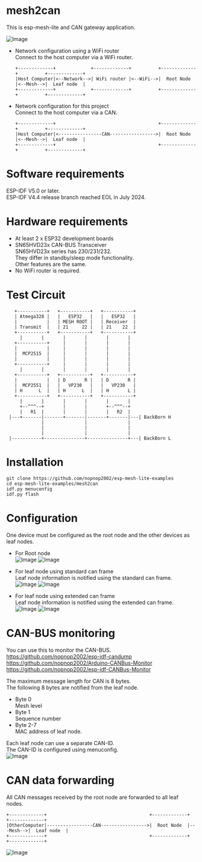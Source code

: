 # mesh2can
This is esp-mesh-lite and CAN gateway application.   

![Image](https://github.com/user-attachments/assets/486d79d5-b116-46a1-9336-6ad5a1460e53)

- Network configuration using a WiFi router   
	Connect to the host computer via a WiFi router.   
	```
	+-------------+             +-------------+          +-------------+          +-------------+
	|Host Computer|<--Network-->| WiFi router |<--WiFi-->|  Root Node  |<--Mesh-->|  Leaf node  |
	+-------------+             +-------------+          +-------------+          +-------------+
	```


- Network configuration for this project   
	Connect to the host computer via a CAN.   
	```
	+-------------+                                      +-------------+          +-------------+
	|Host Computer|<----------------CAN----------------->|  Root Node  |<--Mesh-->|  Leaf node  |
	+-------------+                                      +-------------+          +-------------+
	```


# Software requirements
ESP-IDF V5.0 or later.   
ESP-IDF V4.4 release branch reached EOL in July 2024.   

# Hardware requirements
- At least 2 x ESP32 development boards   
- SN65HVD23x CAN-BUS Transceiver   
	SN65HVD23x series has 230/231/232.   
	They differ in standby/sleep mode functionality.   
	Other features are the same.   
- No WiFi router is required.

# Test Circuit
```
   +-----------+   +-----------+   +-----------+ 
   | Atmega328 |   |   ESP32   |   |   ESP32   | 
   |           |   | MESH ROOT |   | Receiver  | 
   | Transmit  |   | 21     22 |   | 21    22  | 
   +-----------+   +-----------+   +-----------+ 
     |       |       |       |       |       |   
   +-----------+     |       |       |       |   
   |           |     |       |       |       |   
   |  MCP2515  |     |       |       |       |   
   |           |     |       |       |       |   
   +-----------+     |       |       |       |   
     |       |       |       |       |       |   
   +-----------+   +-----------+   +-----------+ 
   |           |   | D       R |   | D       R | 
   |  MCP2551  |   |   VP230   |   |   VP230   | 
   | H      L  |   | H      L  |   | H       L | 
   +-----------+   +-----------+   +-----------+ 
     |       |       |       |       |       |   
     +--^^^--+       |       |       +--^^^--+
     |   R1  |       |       |       |   R2  |   
 |---+-------|-------+-------|-------+-------|---| BackBorn H
             |               |               |
             |               |               |
             |               |               |
 |-----------+---------------+---------------+---| BackBorn L
```

# Installation
```
git clone https://github.com/nopnop2002/esp-mesh-lite-examples
cd esp-mesh-lite-examples/mesh2can
idf.py menuconfig
idf.py flash
```

# Configuration   
One device must be configured as the root node and the other devices as leaf nodes.   
- For Root node   
	![Image](https://github.com/user-attachments/assets/06584d50-ff8f-45db-a5d2-0b07d9c32ce3)
	![Image](https://github.com/user-attachments/assets/db6dedcd-755a-4541-bb97-f7a9ad511f27)

- For leaf node using standard can frame   
	Leaf node information is notified using the standard can frame.   
	![Image](https://github.com/user-attachments/assets/06584d50-ff8f-45db-a5d2-0b07d9c32ce3)
	![Image](https://github.com/user-attachments/assets/bd52933e-0f21-4bfc-8443-54f9511bfb38)

- For leaf node using extended can frame   
	Leaf node information is notified using the extended can frame.   
	![Image](https://github.com/user-attachments/assets/06584d50-ff8f-45db-a5d2-0b07d9c32ce3)
	![Image](https://github.com/user-attachments/assets/04806a7d-9fd9-4325-adbd-18ab7b38c912)

# CAN-BUS monitoring
You can use this to monitor the CAN-BUS.   
https://github.com/nopnop2002/esp-idf-candump   
https://github.com/nopnop2002/Arduino-CANBus-Monitor   
https://github.com/nopnop2002/esp-idf-CANBus-Monitor   

The maximum message length for CAN is 8 bytes.   
The following 8 bytes are notified from the leaf node.   
- Byte 0   
	Mesh level   
- Byte 1   
	Sequence number   
- Byte 2-7   
	MAC address of leaf node.


Each leaf node can use a separate CAN-ID.   
The CAN-ID is configured using menuconfig.   
![Image](https://github.com/user-attachments/assets/df1ad5db-9c42-4a1c-919a-b40ab8d21d5d)


# CAN data forwarding   
All CAN messages received by the root node are forwarded to all leaf nodes.   
```
+-------------+                                      +-------------+          +-------------+
|OtherComputer|-----------------CAN----------------->|  Root Node  |---Mesh-->|  Leaf node  |
+-------------+                                      +-------------+          +-------------+
```
![Image](https://github.com/user-attachments/assets/7d34231d-4cfa-4772-aa24-c01fabc340a0)
